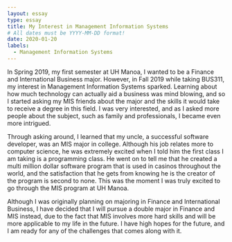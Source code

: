 ```yaml
---
layout: essay
type: essay
title: My Interest in Management Information Systems 
# All dates must be YYYY-MM-DD format!
date: 2020-01-20
labels:
  - Management Information Systems
---
```

In Spring 2019, my first semester at UH Manoa, I wanted to be a Finance and International Business major. However, in Fall 2019 while taking BUS311, my interest in Management Information Systems sparked. Learning about how much technology can actually aid a business was mind blowing, and so I started asking my MIS friends about the major and the skills it would take to receive a degree in this field. I was very interested, and as I asked more people about the subject, such as family and professionals, I became even more intrigued. 

Through asking around, I learned that my uncle, a successful software developer, was an MIS major in college. Although his job relates more to computer science, he was extremely excited when I told him the first class I am taking is a programming class. He went on to tell me that he created a multi million dollar software program that is used in casinos throughout the world, and the satisfaction that he gets from knowing he is the creator of the program is second to none. This was the moment I was truly excited to go through the MIS program at UH Manoa.

Although I was originally planning on majoring in Finance and International Business, I have decided that I will pursue a double major in Finance and MIS instead, due to the fact that MIS involves more hard skills and will be more applicable to my life in the future. I have high hopes for the future, and I am ready for any of the challenges that comes along with it. 
